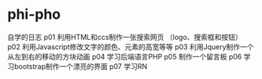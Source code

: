 # phi-pho
自学的日志
p01 利用HTML和ccs制作一张搜索网页  （logo、搜索框和按钮）
p02 利用Javascript修改文字的颜色、元素的高宽等等
p03 利用Jquery制作一个从左到右的移动的方块动画
p04 学习后端语言PHP
p05 制作一个留言板
p06 学习bootstrap制作一个漂亮的界面
p07 学习RN

